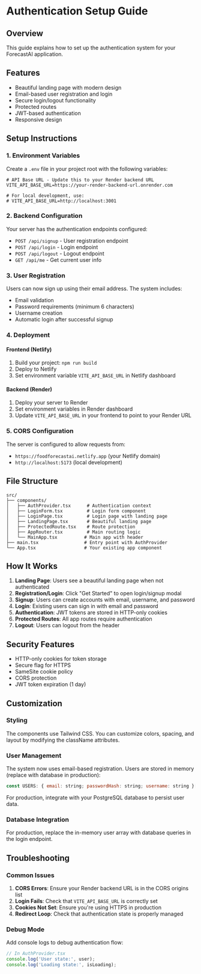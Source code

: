 # Authentication Setup Guide

## Overview
This guide explains how to set up the authentication system for your ForecastAI application.

## Features
- Beautiful landing page with modern design
- Email-based user registration and login
- Secure login/logout functionality
- Protected routes
- JWT-based authentication
- Responsive design

## Setup Instructions

### 1. Environment Variables

Create a `.env` file in your project root with the following variables:

```env
# API Base URL - Update this to your Render backend URL
VITE_API_BASE_URL=https://your-render-backend-url.onrender.com

# For local development, use:
# VITE_API_BASE_URL=http://localhost:3001
```

### 2. Backend Configuration

Your server has the authentication endpoints configured:
- `POST /api/signup` - User registration endpoint
- `POST /api/login` - Login endpoint
- `POST /api/logout` - Logout endpoint  
- `GET /api/me` - Get current user info

### 3. User Registration

Users can now sign up using their email address. The system includes:
- Email validation
- Password requirements (minimum 6 characters)
- Username creation
- Automatic login after successful signup

### 4. Deployment

#### Frontend (Netlify)
1. Build your project: `npm run build`
2. Deploy to Netlify
3. Set environment variable `VITE_API_BASE_URL` in Netlify dashboard

#### Backend (Render)
1. Deploy your server to Render
2. Set environment variables in Render dashboard
3. Update `VITE_API_BASE_URL` in your frontend to point to your Render URL

### 5. CORS Configuration

The server is configured to allow requests from:
- `https://foodforecastai.netlify.app` (your Netlify domain)
- `http://localhost:5173` (local development)

## File Structure

```
src/
├── components/
│   ├── AuthProvider.tsx      # Authentication context
│   ├── LoginForm.tsx         # Login form component
│   ├── LoginPage.tsx         # Login page with landing page
│   ├── LandingPage.tsx       # Beautiful landing page
│   ├── ProtectedRoute.tsx    # Route protection
│   ├── AppRouter.tsx         # Main routing logic
│   └── MainApp.tsx          # Main app with header
├── main.tsx                 # Entry point with AuthProvider
└── App.tsx                  # Your existing app component
```

## How It Works

1. **Landing Page**: Users see a beautiful landing page when not authenticated
2. **Registration/Login**: Click "Get Started" to open login/signup modal
3. **Signup**: Users can create accounts with email, username, and password
4. **Login**: Existing users can sign in with email and password
5. **Authentication**: JWT tokens are stored in HTTP-only cookies
6. **Protected Routes**: All app routes require authentication
7. **Logout**: Users can logout from the header

## Security Features

- HTTP-only cookies for token storage
- Secure flag for HTTPS
- SameSite cookie policy
- CORS protection
- JWT token expiration (1 day)

## Customization

### Styling
The components use Tailwind CSS. You can customize colors, spacing, and layout by modifying the className attributes.

### User Management
The system now uses email-based registration. Users are stored in memory (replace with database in production):

```javascript
const USERS: { email: string; passwordHash: string; username: string }[] = [];
```

For production, integrate with your PostgreSQL database to persist user data.

### Database Integration
For production, replace the in-memory user array with database queries in the login endpoint.

## Troubleshooting

### Common Issues

1. **CORS Errors**: Ensure your Render backend URL is in the CORS origins list
2. **Login Fails**: Check that `VITE_API_BASE_URL` is correctly set
3. **Cookies Not Set**: Ensure you're using HTTPS in production
4. **Redirect Loop**: Check that authentication state is properly managed

### Debug Mode
Add console logs to debug authentication flow:

```javascript
// In AuthProvider.tsx
console.log('User state:', user);
console.log('Loading state:', isLoading);
``` 